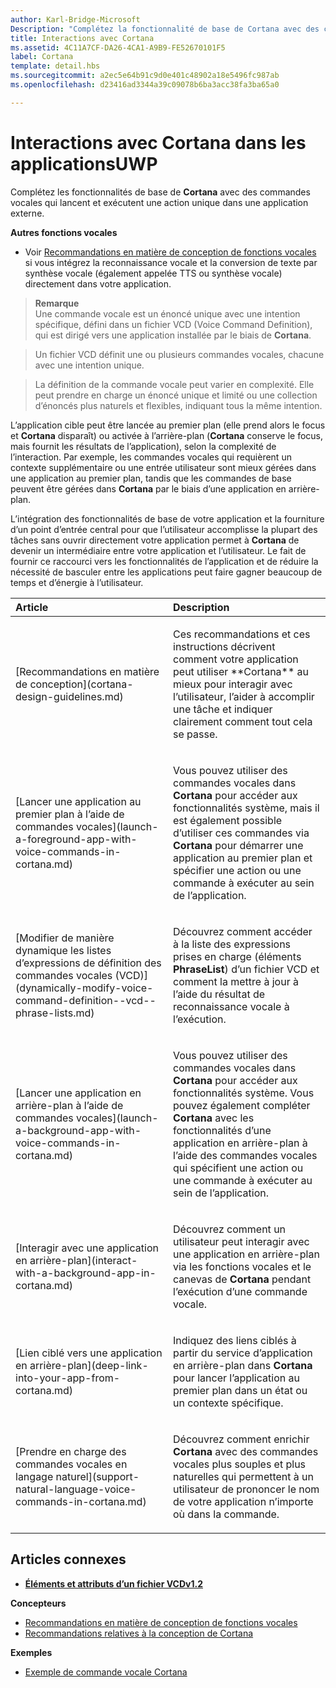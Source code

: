 ```yaml
---
author: Karl-Bridge-Microsoft
Description: "Complétez la fonctionnalité de base de Cortana avec des commandes vocales qui lancent et exécutent une action unique dans une application externe."
title: Interactions avec Cortana
ms.assetid: 4C11A7CF-DA26-4CA1-A9B9-FE52670101F5
label: Cortana
template: detail.hbs
ms.sourcegitcommit: a2ec5e64b91c9d0e401c48902a18e5496fc987ab
ms.openlocfilehash: d23416ad3344a39c09078b6ba3acc38fa3ba65a0

---
```


# Interactions avec Cortana dans les applicationsUWP




Complétez les fonctionnalités de base de **Cortana** avec des commandes vocales qui lancent et exécutent une action unique dans une application externe. 


**Autres fonctions vocales**

-   Voir [Recommandations en matière de conception de fonctions vocales](speech-interactions.md) si vous intégrez la reconnaissance vocale et la conversion de texte par synthèse vocale (également appelée TTS ou synthèse vocale) directement dans votre application.

> **Remarque**  
> Une commande vocale est un énoncé unique avec une intention spécifique, défini dans un fichier VCD (Voice Command Definition), qui est dirigé vers une application installée par le biais de **Cortana**.

> Un fichier VCD définit une ou plusieurs commandes vocales, chacune avec une intention unique.

> La définition de la commande vocale peut varier en complexité. Elle peut prendre en charge un énoncé unique et limité ou une collection d’énoncés plus naturels et flexibles, indiquant tous la même intention.


L’application cible peut être lancée au premier plan (elle prend alors le focus et **Cortana** disparaît) ou activée à l’arrière-plan (**Cortana** conserve le focus, mais fournit les résultats de l’application), selon la complexité de l’interaction. Par exemple, les commandes vocales qui requièrent un contexte supplémentaire ou une entrée utilisateur sont mieux gérées dans une application au premier plan, tandis que les commandes de base peuvent être gérées dans **Cortana** par le biais d’une application en arrière-plan.

 

L’intégration des fonctionnalités de base de votre application et la fourniture d’un point d’entrée central pour que l’utilisateur accomplisse la plupart des tâches sans ouvrir directement votre application permet à **Cortana** de devenir un intermédiaire entre votre application et l’utilisateur. Le fait de fournir ce raccourci vers les fonctionnalités de l’application et de réduire la nécessité de basculer entre les applications peut faire gagner beaucoup de temps et d’énergie à l’utilisateur.


<table>
<colgroup>
<col width="50%" />
<col width="50%" />
</colgroup>
<thead>
<tr class="header">
<th align="left">Article</th>
<th align="left">Description</th>
</tr>
</thead>
<tbody>
<tr class="odd">
<td align="left"><p>[Recommandations en matière de conception](cortana-design-guidelines.md)</p></td>
<td align="left"><p>Ces recommandations et ces instructions décrivent comment votre application peut utiliser **Cortana** au mieux pour interagir avec l’utilisateur, l’aider à accomplir une tâche et indiquer clairement comment tout cela se passe.</p></td>
</tr>
<tr class="even">
<td align="left"><p>[Lancer une application au premier plan à l’aide de commandes vocales](launch-a-foreground-app-with-voice-commands-in-cortana.md)</p></td>
<td align="left"><p>Vous pouvez utiliser des commandes vocales dans <strong>Cortana</strong> pour accéder aux fonctionnalités système, mais il est également possible d’utiliser ces commandes via <strong>Cortana</strong> pour démarrer une application au premier plan et spécifier une action ou une commande à exécuter au sein de l’application.</p></td>
</tr>
<tr class="odd">
<td align="left"><p>[Modifier de manière dynamique les listes d’expressions de définition des commandes vocales (VCD)](dynamically-modify-voice-command-definition--vcd--phrase-lists.md)</p></td>
<td align="left"><p>Découvrez comment accéder à la liste des expressions prises en charge (éléments <strong>PhraseList</strong>) d’un fichier VCD et comment la mettre à jour à l’aide du résultat de reconnaissance vocale à l’exécution.</p></td>
</tr>
<tr class="even">
<td align="left"><p>[Lancer une application en arrière-plan à l’aide de commandes vocales](launch-a-background-app-with-voice-commands-in-cortana.md)</p></td>
<td align="left"><p>Vous pouvez utiliser des commandes vocales dans <strong>Cortana</strong> pour accéder aux fonctionnalités système. Vous pouvez également compléter <strong>Cortana</strong> avec les fonctionnalités d’une application en arrière-plan à l’aide des commandes vocales qui spécifient une action ou une commande à exécuter au sein de l’application.</p></td>
</tr>
<tr class="odd">
<td align="left"><p>[Interagir avec une application en arrière-plan](interact-with-a-background-app-in-cortana.md)</p></td>
<td align="left"><p>Découvrez comment un utilisateur peut interagir avec une application en arrière-plan via les fonctions vocales et le canevas de <strong>Cortana</strong> pendant l’exécution d’une commande vocale.</p></td>
</tr>
<tr class="even">
<td align="left"><p>[Lien ciblé vers une application en arrière-plan](deep-link-into-your-app-from-cortana.md)</p></td>
<td align="left"><p>Indiquez des liens ciblés à partir du service d’application en arrière-plan dans <strong>Cortana</strong> pour lancer l’application au premier plan dans un état ou un contexte spécifique.</p></td>
</tr>
<tr class="odd">
<td align="left"><p>[Prendre en charge des commandes vocales en langage naturel](support-natural-language-voice-commands-in-cortana.md)</p></td>
<td align="left"><p>Découvrez comment enrichir <strong>Cortana</strong> avec des commandes vocales plus souples et plus naturelles qui permettent à un utilisateur de prononcer le nom de votre application n’importe où dans la commande.</p></td>
</tr>
</tbody>
</table>

 

## Articles connexes


* [**Éléments et attributs d’un fichier VCDv1.2**](https://msdn.microsoft.com/library/windows/apps/dn706593)

**Concepteurs**
* [Recommandations en matière de conception de fonctions vocales](https://msdn.microsoft.com/library/windows/apps/dn596121)
* [Recommandations relatives à la conception de Cortana](https://msdn.microsoft.com/library/windows/apps/dn974233)

**Exemples**
* [Exemple de commande vocale Cortana](http://go.microsoft.com/fwlink/p/?LinkID=619899)
 

 







<!--HONumber=Jun16_HO5-->


